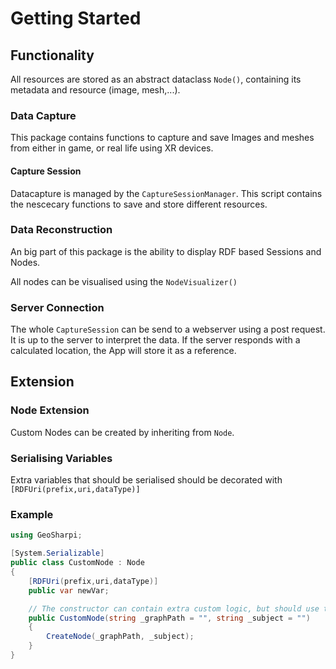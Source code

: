 # Getting Started

## Functionality

All resources are stored as an abstract dataclass `Node()`, containing its metadata and resource (image, mesh,...).


### Data Capture

This package contains functions to capture and save Images and meshes from either in game, or real life using XR devices.

#### Capture Session

Datacapture is managed by the `CaptureSessionManager`. This script contains the nescecary functions to save and store different resources.

### Data Reconstruction

An big part of this package is the ability to display RDF based Sessions and Nodes.

All nodes can be visualised using the `NodeVisualizer()` 


### Server Connection

The whole `CaptureSession` can be send to a webserver using a post request. It is up to the server to interpret the data.
If the server responds with a calculated location, the App will store it as a reference.

## Extension

### Node Extension
Custom Nodes can be created by inheriting from `Node`.

### Serialising Variables
Extra variables that should be serialised should be decorated with `[RDFUri(prefix,uri,dataType)]`

### Example

```cs
using GeoSharpi;

[System.Serializable]
public class CustomNode : Node
{
    [RDFUri(prefix,uri,dataType)]
    public var newVar;

    // The constructor can contain extra custom logic, but should use the base constructor.
    public CustomNode(string _graphPath = "", string _subject = "")
    {
        CreateNode(_graphPath, _subject);
    }
}
``` 